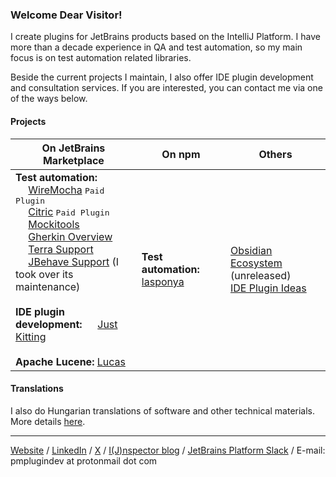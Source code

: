 ### Welcome Dear Visitor!

I create plugins for JetBrains products based on the IntelliJ Platform. I have more than a decade experience in QA and test automation, so my main focus is on test automation related libraries.

Beside the current projects I maintain, I also offer IDE plugin development and consultation services. If you are interested, you can contact me via one of the ways below.

#### Projects

| On JetBrains Marketplace | On npm | Others |
| ------------------------ | ------ | ------ |
| **Test automation:**<br><img height="16" src="https://www.picimako.com/wp-content/uploads/2022/03/wiremocha.png" title=""> [WireMocha](https://plugins.jetbrains.com/plugin/18860-wiremocha) <kbd>Paid Plugin</kbd><br><img height="16" src="https://www.picimako.com/wp-content/uploads/2023/09/citric_logo.png" title=""> [Citric](https://plugins.jetbrains.com/plugin/22813-citric) <kbd>Paid Plugin</kbd><br><img height="16" src="https://www.picimako.com/wp-content/uploads/2022/02/mockitools-1.png" title=""> [Mockitools](https://plugins.jetbrains.com/plugin/18117-mockitools)<br><img height="16" src="https://www.picimako.com/wp-content/uploads/2022/02/gherkin-overview.png" title=""> [Gherkin Overview](https://plugins.jetbrains.com/plugin/16716-gherkin-overview)<br><img height="16" src="https://www.picimako.com/wp-content/uploads/2022/02/terra-support.png" title=""> [Terra Support](https://plugins.jetbrains.com/plugin/15430-terra-support)<br><img height="16" src="https://github.com/witspirit/IntelliJBehave/blob/master/src/main/resources/fileTypes/bdd-jb-orange-red-green.png?raw=true" title=""> [JBehave Support](https://plugins.jetbrains.com/plugin/7268-jbehave-support) (I took over its maintenance)<br><br>**IDE plugin development:** <img height="16" src="https://www.picimako.com/wp-content/uploads/2023/02/just_kitting.png" title=""> [Just Kitting](https://plugins.jetbrains.com/plugin/21139-just-kitting)<br><br>**Apache Lucene:** [Lucas](https://plugins.jetbrains.com/plugin/24567-lucas/) | **Test automation:** [lasponya](https://www.npmjs.com/package/lasponya) | [Obsidian Ecosystem](https://github.com/picimako/obsidian-ecosystem) (unreleased)<br>[IDE Plugin Ideas](https://github.com/picimako/ide-plugin-ideas) |

#### Translations

I also do Hungarian translations of software and other technical materials. More details [here](https://www.picimako.com/translations/).

----

[Website](https://www.picimako.com) / [LinkedIn](https://www.linkedin.com/in/tamas-balog) / [X](https://x.com/picimako) / [I(J)nspector blog](https://ijnspector.wordpress.com/) / [JetBrains Platform Slack](https://plugins.jetbrains.com/slack) / E-mail: pmplugindev at protonmail dot com
